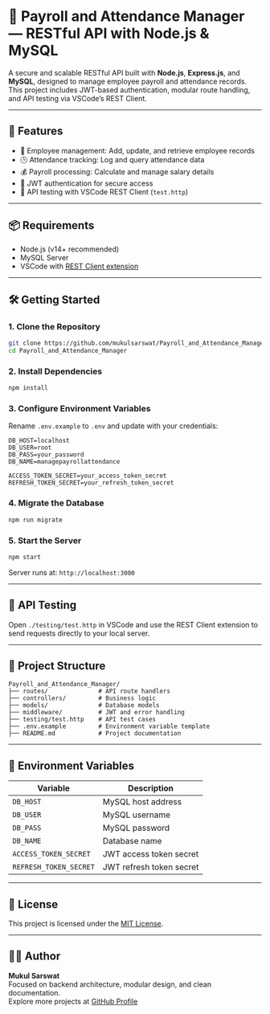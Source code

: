 
# 🧾 Payroll and Attendance Manager — RESTful API with Node.js & MySQL

A secure and scalable RESTful API built with **Node.js**, **Express.js**, and **MySQL**, designed to manage employee payroll and attendance records. This project includes JWT-based authentication, modular route handling, and API testing via VSCode’s REST Client.

---

## 🚀 Features

- 👥 Employee management: Add, update, and retrieve employee records
- 🕒 Attendance tracking: Log and query attendance data
- 💰 Payroll processing: Calculate and manage salary details
- 🔐 JWT authentication for secure access
- 🧪 API testing with VSCode REST Client (`test.http`)

---

## 📦 Requirements

- Node.js (v14+ recommended)
- MySQL Server
- VSCode with [REST Client extension](https://marketplace.visualstudio.com/items?itemName=humao.rest-client)

---

## 🛠️ Getting Started

### 1. Clone the Repository

```bash
git clone https://github.com/mukulsarswat/Payroll_and_Attendance_Manager.git
cd Payroll_and_Attendance_Manager
```

### 2. Install Dependencies

```bash
npm install
```

### 3. Configure Environment Variables

Rename `.env.example` to `.env` and update with your credentials:

```env
DB_HOST=localhost
DB_USER=root
DB_PASS=your_password
DB_NAME=managepayrollattendance

ACCESS_TOKEN_SECRET=your_access_token_secret
REFRESH_TOKEN_SECRET=your_refresh_token_secret
```

### 4. Migrate the Database

```bash
npm run migrate
```

### 5. Start the Server

```bash
npm start
```

Server runs at: `http://localhost:3000`

---

## 🧪 API Testing

Open `./testing/test.http` in VSCode and use the REST Client extension to send requests directly to your local server.

---

## 📂 Project Structure

```plaintext
Payroll_and_Attendance_Manager/
├── routes/              # API route handlers
├── controllers/         # Business logic
├── models/              # Database models
├── middleware/          # JWT and error handling
├── testing/test.http    # API test cases
├── .env.example         # Environment variable template
├── README.md            # Project documentation
```

---

## 🔐 Environment Variables

| Variable               | Description                          |
|------------------------|--------------------------------------|
| `DB_HOST`              | MySQL host address                   |
| `DB_USER`              | MySQL username                       |
| `DB_PASS`              | MySQL password                       |
| `DB_NAME`              | Database name                        |
| `ACCESS_TOKEN_SECRET`  | JWT access token secret              |
| `REFRESH_TOKEN_SECRET` | JWT refresh token secret             |

---

## 📄 License

This project is licensed under the [MIT License](LICENSE).

---

## 👨‍💻 Author

**Mukul Sarswat**  
Focused on backend architecture, modular design, and clean documentation.  
Explore more projects at [GitHub Profile](https://github.com/mukulsarswat)
